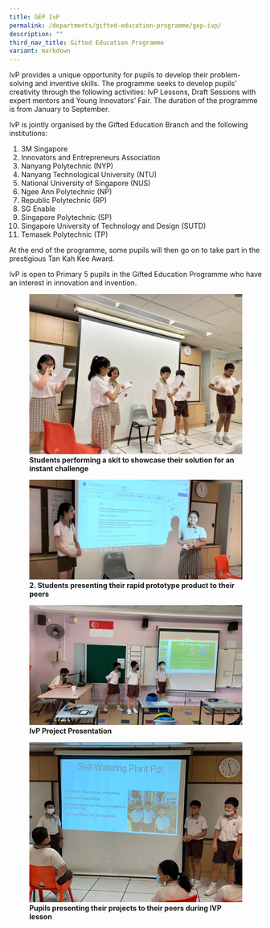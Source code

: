 ```yaml
---
title: GEP IvP
permalink: /departments/gifted-education-programme/gep-ivp/
description: ""
third_nav_title: Gifted Education Programme
variant: markdown
---
```

IvP provides a unique opportunity for pupils to develop their problem-solving and inventive skills. The programme seeks to develop pupils’ creativity through the following activities: IvP Lessons, Draft Sessions with expert mentors and Young Innovators’ Fair.
The duration of the programme is from January to September.

IvP is jointly organised by the Gifted Education Branch and the following institutions:
1. 3M Singapore
2. Innovators and Entrepreneurs Association
3. Nanyang Polytechnic (NYP)
4. Nanyang Technological University (NTU)
5. National University of Singapore (NUS)
6. Ngee Ann Polytechnic (NP)
7. Republic Polytechnic (RP)
8. SG Enable
9. Singapore Polytechnic (SP)
10. Singapore University of Technology and Design (SUTD)
11. Temasek Polytechnic (TP)

At the end of the programme, some pupils will then go on to take part in the prestigious Tan Kah Kee Award.

IvP is open to Primary 5 pupils in the Gifted Education Programme who have an interest in innovation and invention.


<figure>
<img src="/images/students%20performing%20a%20skit%20to%20showcase%20their%20solution%20for%20an%20instant%20challenge.jpeg">
<figcaption> <strong>Students performing a skit to showcase their solution for an instant challenge</strong> </figcaption>
</figure>

<figure>
<img src="/images/presentation%20of%20rapid%20prototyping.PNG">
<figcaption> <strong>2.	Students presenting their rapid prototype product to their peers</strong> </figcaption>
</figure>

<figure>
<img src="/images/IvP%20Project%20Presentation.jpg">
<figcaption> <strong>IvP Project Presentation</strong> </figcaption>
</figure>


<figure>
<img src="/images/IVP%20Pic%201.png">
<figcaption> <strong>Pupils presenting their projects to their peers during IVP lesson </strong> </figcaption>
</figure>